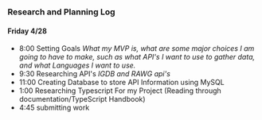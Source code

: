 ### Research and Planning Log
#### Friday 4/28
* 8:00 Setting Goals 
    _What my MVP is, what are some major choices I am going to have to make, such as what API's I want to use to gather data, and what Languages I want to use._
* 9:30 Researching API's
    _IGDB and RAWG api's_
* 11:00 Creating Database to store API Information using MySQL
* 1:00 Researching Typescript For my Project (Reading through documentation/TypeScript Handbook)
* 4:45 submitting work